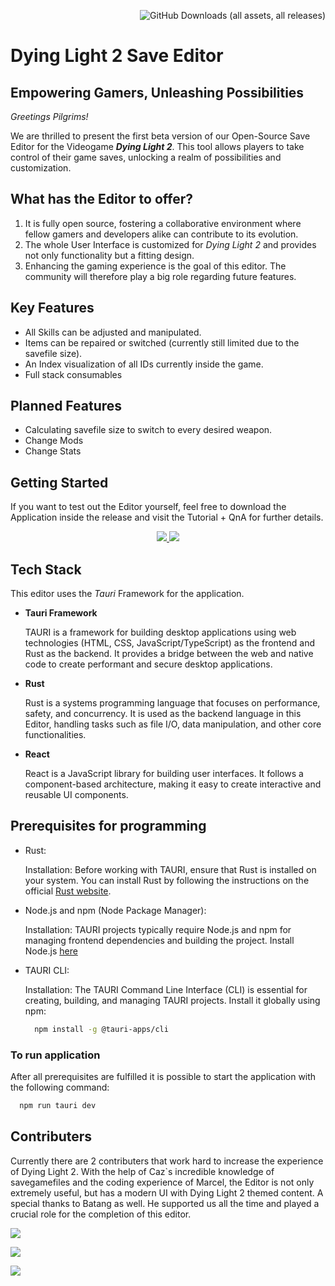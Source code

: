 <p align="right">
  <img alt="GitHub Downloads (all assets, all releases)" src="https://img.shields.io/github/downloads/Marcel-TO/DL2_Save_Editor/total?style=for-the-badge&logo=Github&logoColor=black&label=Editor%20Downloads&labelColor=899994&color=899994">
</p>

# Dying Light 2 Save Editor 

## Empowering Gamers, Unleashing Possibilities
*Greetings Pilgrims!*

We are thrilled to present the first beta version of our Open-Source Save Editor for the Videogame ***Dying Light 2***. This tool allows players to take control of their game saves, unlocking a realm of possibilities and customization. 

## What has the Editor to offer?
1. It is fully open source, fostering a collaborative environment where fellow gamers and developers alike can contribute to its evolution.
2. The whole User Interface is customized for *Dying Light 2* and provides not only functionality but a fitting design.
3. Enhancing the gaming experience is the goal of this editor. The community will therefore play a big role regarding future features.

## Key Features
- All Skills can be adjusted and manipulated.
- Items can be repaired or switched (currently still limited due to the savefile size).
- An Index visualization of all IDs currently inside the game.
- Full stack consumables

## Planned Features
- Calculating savefile size to switch to every desired weapon.
- Change Mods
- Change Stats

## Getting Started
If you want to test out the Editor yourself, feel free to download the Application inside the release and visit the Tutorial + QnA for further details.
<p align="center">
  <a href="./TUTORIAL.md">
    <img src="https://img.shields.io/badge/Visit-Tutorial-899994"/>
  </a>
  <a href="./CommonlyAskedQuestions.md">
    <img src="https://img.shields.io/badge/Visit-QnA-899994"/>
  </a>
</p>

## Tech Stack
This editor uses the *Tauri* Framework for the application.
- **Tauri Framework**
  
  TAURI is a framework for building desktop applications using web technologies (HTML, CSS, JavaScript/TypeScript) as the frontend and Rust as the backend. It provides a bridge between the web and native code to create performant and secure desktop applications.

- **Rust**

  Rust is a systems programming language that focuses on performance, safety, and concurrency. It is used as the backend language in this Editor, handling tasks such as file I/O, data manipulation, and other core functionalities.

- **React**

   React is a JavaScript library for building user interfaces. It follows a component-based architecture, making it easy to create interactive and reusable UI components.

## Prerequisites for programming
- Rust:

  Installation: Before working with TAURI, ensure that Rust is installed on your system. You can install Rust by following the instructions on the official [Rust website](https://www.rust-lang.org/tools/install).

- Node.js and npm (Node Package Manager):

  Installation: TAURI projects typically require Node.js and npm for managing frontend dependencies and building the project. Install Node.js [here](https://nodejs.org/)

- TAURI CLI:

  Installation: The TAURI Command Line Interface (CLI) is essential for creating, building, and managing TAURI projects. Install it globally using npm:
  ```bash
    npm install -g @tauri-apps/cli
  ```

### To run application
After all prerequisites are fulfilled it is possible to start the application with the following command:
```bash
  npm run tauri dev
```


## Contributers
Currently there are 2 contributers that work hard to increase the experience of Dying Light 2. With the help of Caz`s incredible knowledge of savegamefiles and the coding experience of Marcel, the Editor is not only extremely useful, but has a modern UI with Dying Light 2 themed content. A special thanks to Batang as well. He supported us all the time and played a crucial role for the completion of this editor.


<p>
  <a href="https://github.com/Marcel-TO">
    <img src="https://img.shields.io/badge/Github-MarcelMcHawk-899994"/>
  </a>
</p>
<p>
  <a href="https://github.com/zCaazual">
    <img src="https://img.shields.io/badge/Github-zCazual-526264"/>
  </a>
</p>
<p>
  <a href="https://github.com/B-a-t-a-n-g">
    <img src="https://img.shields.io/badge/Github-Batang-2f4045"/>
  </a>
</p>

